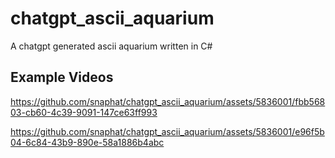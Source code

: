 # chatgpt_ascii_aquarium
A chatgpt generated ascii aquarium written in C#

## Example Videos

https://github.com/snaphat/chatgpt_ascii_aquarium/assets/5836001/fbb56803-cb60-4c39-9091-147ce63ff993

https://github.com/snaphat/chatgpt_ascii_aquarium/assets/5836001/e96f5b04-6c84-43b9-890e-58a1886b4abc
